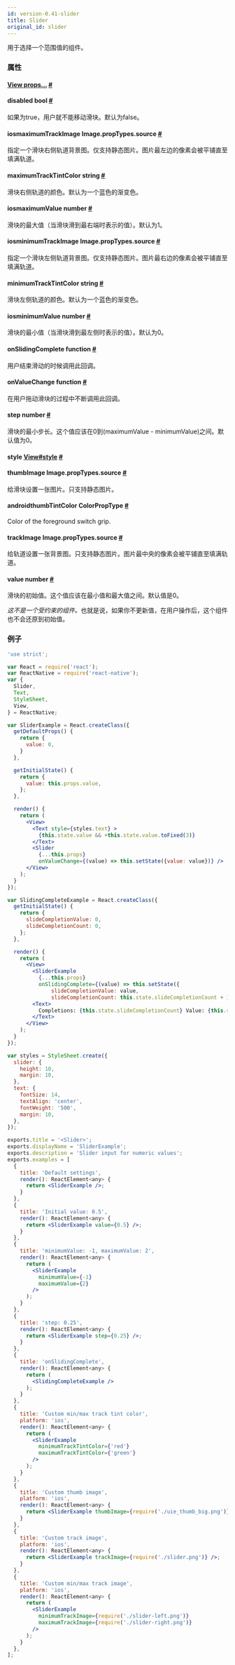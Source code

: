 ```yaml
---
id: version-0.41-slider
title: Slider
original_id: slider
---
```


用于选择一个范围值的组件。

### 属性

<div class="props">
	<div class="prop">
		<h4 class="propTitle"><a class="anchor" name="view"></a><a href="view.html#props">View props...</a> <a class="hash-link" href="#view">#</a></h4>
	</div>
	<div class="prop">
		<h4 class="propTitle"><a class="anchor" name="disabled"></a>disabled <span class="propType">bool</span> <a class="hash-link" href="#disabled">#</a></h4>
		<div>
			<p>如果为true，用户就不能移动滑块。默认为false。</p>
		</div>
	</div>
	<div class="prop">
	<h4 class="propTitle"><a class="anchor" name="maximumtrackimage"></a><span class="platform">ios</span>maximumTrackImage <span class="propType">Image.propTypes.source</span> <a class="hash-link" href="#maximumtrackimage">#</a></h4>
	<div><p>指定一个滑块右侧轨道背景图。仅支持静态图片。图片最左边的像素会被平铺直至填满轨道。</p></div></div>
	<div class="prop">
		<h4 class="propTitle"><a class="anchor" name="maximumtracktintcolor"></a>maximumTrackTintColor <span class="propType">string</span> <a class="hash-link" href="#maximumtracktintcolor">#</a></h4>
		<div>
			<p>滑块右侧轨道的颜色。默认为一个蓝色的渐变色。</p>
		</div>
	</div>
	<div class="prop">
		<h4 class="propTitle"><a class="anchor" name="maximumvalue"></a><span class="platform">ios</span>maximumValue <span class="propType">number</span> <a class="hash-link" href="#maximumvalue">#</a></h4>
		<div>
			<p>滑块的最大值（当滑块滑到最右端时表示的值）。默认为1。</p>
		</div>
	</div>
	<div class="prop">
	<h4 class="propTitle"><a class="anchor" name="minimumtrackimage"></a><span class="platform">ios</span>minimumTrackImage <span class="propType">Image.propTypes.source</span> <a class="hash-link" href="#minimumtrackimage">#</a></h4>
	<div><p>指定一个滑块左侧轨道背景图。仅支持静态图片。图片最右边的像素会被平铺直至填满轨道。</p></div></div>
	<div class="prop">
		<h4 class="propTitle"><a class="anchor" name="minimumtracktintcolor"></a>minimumTrackTintColor <span class="propType">string</span> <a class="hash-link" href="#minimumtracktintcolor">#</a></h4>
		<div>
			<p>滑块左侧轨道的颜色。默认为一个蓝色的渐变色。</p>
		</div>
	</div>
	<div class="prop">
		<h4 class="propTitle"><a class="anchor" name="minimumvalue"></a><span class="platform">ios</span>minimumValue <span class="propType">number</span> <a class="hash-link" href="#minimumvalue">#</a></h4>
		<div>
			<p>滑块的最小值（当滑块滑到最左侧时表示的值）。默认为0。</p>
		</div>
	</div>
	<div class="prop">
		<h4 class="propTitle"><a class="anchor" name="onslidingcomplete"></a>onSlidingComplete <span class="propType">function</span> <a class="hash-link" href="#onslidingcomplete">#</a></h4>
		<div>
			<p>用户结束滑动的时候调用此回调。</p>
		</div>
	</div>
	<div class="prop">
		<h4 class="propTitle"><a class="anchor" name="onvaluechange"></a>onValueChange <span class="propType">function</span> <a class="hash-link" href="#onvaluechange">#</a></h4>
		<div>
			<p>在用户拖动滑块的过程中不断调用此回调。</p>
		</div>
	</div>
	<div class="prop">
		<h4 class="propTitle"><a class="anchor" name="step"></a>step <span class="propType">number</span> <a class="hash-link" href="#step">#</a></h4>
		<div>
			<p>滑块的最小步长。这个值应该在0到(maximumValue - minimumValue)之间。默认值为0。</p>
		</div>
	</div>
	<div class="prop">
		<h4 class="propTitle"><a class="anchor" name="style"></a>style <span class="propType"><a href="view.html#style">View#style</a></span> <a class="hash-link" href="#style">#</a></h4>
	</div>
	<div class="prop">
		<h4 class="propTitle"><a class="anchor" name="thumbimage"></a>thumbImage <span class="propType">Image.propTypes.source</span> <a class="hash-link" href="#thumbimage">#</a></h4>
		<div>
			<p>给滑块设置一张图片。只支持静态图片。</p>
		</div>
	</div>	
	<div class="prop">
		<h4 class="propTitle"><a class="anchor" name="thumbtintcolor"></a> <span class="platform">android</span>thumbTintColor <span class="propType">ColorPropType</span> <a class="hash-link" href="#thumbtintcolor">#</a></h4>
		<div>
			<p>Color of the foreground switch grip.</p>
		</div>
	</div>	
	<div class="prop">
		<h4 class="propTitle"><a class="anchor" name="trackimage"></a>trackImage <span class="propType">Image.propTypes.source</span> <a class="hash-link" href="#trackimage">#</a></h4>
		<div>
			<p>给轨道设置一张背景图。只支持静态图片。图片最中央的像素会被平铺直至填满轨道。</p>
		</div>
	</div>
	<div class="prop">
		<h4 class="propTitle"><a class="anchor" name="value"></a>value <span class="propType">number</span> <a class="hash-link" href="#value">#</a></h4>
		<div>
			<p>滑块的初始值。这个值应该在最小值和最大值之间。默认值是0。</p>
			<p><em>这不是一个受约束的组件。</em>也就是说，如果你不更新值，在用户操作后，这个组件也不会还原到初始值。</p>
		</div>
	</div>
</div>

### 例子

```jsx
'use strict';

var React = require('react');
var ReactNative = require('react-native');
var {
  Slider,
  Text,
  StyleSheet,
  View,
} = ReactNative;

var SliderExample = React.createClass({
  getDefaultProps() {
    return {
      value: 0,
    }
  },

  getInitialState() {
    return {
      value: this.props.value,
    };
  },

  render() {
    return (
      <View>
        <Text style={styles.text} >
          {this.state.value && +this.state.value.toFixed(3)}
        </Text>
        <Slider
          {...this.props}
          onValueChange={(value) => this.setState({value: value})} />
      </View>
    );
  }
});

var SlidingCompleteExample = React.createClass({
  getInitialState() {
    return {
      slideCompletionValue: 0,
      slideCompletionCount: 0,
    };
  },

  render() {
    return (
      <View>
        <SliderExample
          {...this.props}
          onSlidingComplete={(value) => this.setState({
              slideCompletionValue: value,
              slideCompletionCount: this.state.slideCompletionCount + 1})} />
        <Text>
          Completions: {this.state.slideCompletionCount} Value: {this.state.slideCompletionValue}
        </Text>
      </View>
    );
  }
});

var styles = StyleSheet.create({
  slider: {
    height: 10,
    margin: 10,
  },
  text: {
    fontSize: 14,
    textAlign: 'center',
    fontWeight: '500',
    margin: 10,
  },
});

exports.title = '<Slider>';
exports.displayName = 'SliderExample';
exports.description = 'Slider input for numeric values';
exports.examples = [
  {
    title: 'Default settings',
    render(): ReactElement<any> {
      return <SliderExample />;
    }
  },
  {
    title: 'Initial value: 0.5',
    render(): ReactElement<any> {
      return <SliderExample value={0.5} />;
    }
  },
  {
    title: 'minimumValue: -1, maximumValue: 2',
    render(): ReactElement<any> {
      return (
        <SliderExample
          minimumValue={-1}
          maximumValue={2}
        />
      );
    }
  },
  {
    title: 'step: 0.25',
    render(): ReactElement<any> {
      return <SliderExample step={0.25} />;
    }
  },
  {
    title: 'onSlidingComplete',
    render(): ReactElement<any> {
      return (
        <SlidingCompleteExample />
      );
    }
  },
  {
    title: 'Custom min/max track tint color',
    platform: 'ios',
    render(): ReactElement<any> {
      return (
        <SliderExample
          minimumTrackTintColor={'red'}
          maximumTrackTintColor={'green'}
        />
      );
    }
  },
  {
    title: 'Custom thumb image',
    platform: 'ios',
    render(): ReactElement<any> {
      return <SliderExample thumbImage={require('./uie_thumb_big.png')} />;
    }
  },
  {
    title: 'Custom track image',
    platform: 'ios',
    render(): ReactElement<any> {
      return <SliderExample trackImage={require('./slider.png')} />;
    }
  },
  {
    title: 'Custom min/max track image',
    platform: 'ios',
    render(): ReactElement<any> {
      return (
        <SliderExample
          minimumTrackImage={require('./slider-left.png')}
          maximumTrackImage={require('./slider-right.png')}
        />
      );
    }
  },
];
```
